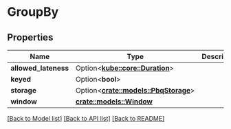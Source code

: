 # GroupBy

## Properties

Name | Type | Description | Notes
------------ | ------------- | ------------- | -------------
**allowed_lateness** | Option<[**kube::core::Duration**](kube::core::Duration.md)> |  | [optional]
**keyed** | Option<**bool**> |  | [optional]
**storage** | Option<[**crate::models::PbqStorage**](PBQStorage.md)> |  | [optional]
**window** | [**crate::models::Window**](Window.md) |  | 

[[Back to Model list]](../README.md#documentation-for-models) [[Back to API list]](../README.md#documentation-for-api-endpoints) [[Back to README]](../README.md)


